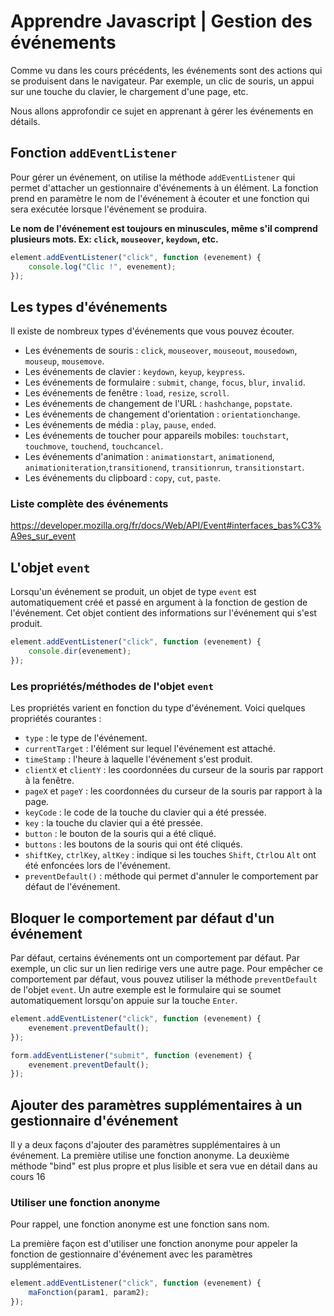 # Apprendre Javascript | Gestion des événements

Comme vu dans les cours précédents, les événements sont des actions qui se produisent dans le navigateur. Par exemple, un clic de souris, un appui sur une touche du clavier, le chargement d'une page, etc.

Nous allons approfondir ce sujet en apprenant à gérer les événements en détails.

## Fonction `addEventListener`

Pour gérer un événement, on utilise la méthode `addEventListener` qui permet d'attacher un gestionnaire d'événements à un élément. La fonction prend en paramètre le nom de l'événement à écouter et une fonction qui sera exécutée lorsque l'événement se produira.

**Le nom de l'événement est toujours en minuscules, même s'il comprend plusieurs mots. Ex: `click`, `mouseover`, `keydown`, etc.**

```javascript
element.addEventListener("click", function (evenement) {
    console.log("Clic !", evenement);
});
```

## Les types d'événements

Il existe de nombreux types d'événements que vous pouvez écouter.

-   Les événements de souris : `click`, `mouseover`, `mouseout`, `mousedown`, `mouseup`, `mousemove`.
-   Les événements de clavier : `keydown`, `keyup`, `keypress`.
-   Les événements de formulaire : `submit`, `change`, `focus`, `blur`, `invalid`.
-   Les événements de fenêtre : `load`, `resize`, `scroll`.
-   Les événements de changement de l'URL : `hashchange`, `popstate`.
-   Les événements de changement d'orientation : `orientationchange`.
-   Les événements de média : `play`, `pause`, `ended`.
-   Les événements de toucher pour appareils mobiles: `touchstart`, `touchmove`, `touchend`, `touchcancel`.
-   Les événements d'animation : `animationstart`, `animationend`, `animationiteration`,`transitionend`, `transitionrun`, `transitionstart`.
-   Les événements du clipboard : `copy`, `cut`, `paste`.

### Liste complète des événements

https://developer.mozilla.org/fr/docs/Web/API/Event#interfaces_bas%C3%A9es_sur_event

## L'objet `event`

Lorsqu'un événement se produit, un objet de type `event` est automatiquement créé et passé en argument à la fonction de gestion de l'événement. Cet objet contient des informations sur l'événement qui s'est produit.

```javascript
element.addEventListener("click", function (evenement) {
    console.dir(evenement);
});
```

### Les propriétés/méthodes de l'objet `event`

Les propriétés varient en fonction du type d'événement. Voici quelques propriétés courantes :

-   `type` : le type de l'événement.
-   `currentTarget` : l'élément sur lequel l'événement est attaché.
-   `timeStamp` : l'heure à laquelle l'événement s'est produit.
-   `clientX` et `clientY` : les coordonnées du curseur de la souris par rapport à la fenêtre.
-   `pageX` et `pageY` : les coordonnées du curseur de la souris par rapport à la page.
-   `keyCode` : le code de la touche du clavier qui a été pressée.
-   `key` : la touche du clavier qui a été pressée.
-   `button` : le bouton de la souris qui a été cliqué.
-   `buttons` : les boutons de la souris qui ont été cliqués.
-   `shiftKey`, `ctrlKey`, `altKey` : indique si les touches `Shift`, `Ctrl`ou `Alt` ont été enfoncées lors de l'événement.
-   `preventDefault()` : méthode qui permet d'annuler le comportement par défaut de l'événement.

## Bloquer le comportement par défaut d'un événement

Par défaut, certains événements ont un comportement par défaut. Par exemple, un clic sur un lien redirige vers une autre page. Pour empêcher ce comportement par défaut, vous pouvez utiliser la méthode `preventDefault` de l'objet `event`. Un autre exemple est le formulaire qui se soumet automatiquement lorsqu'on appuie sur la touche `Enter`.

```javascript
element.addEventListener("click", function (evenement) {
    evenement.preventDefault();
});

form.addEventListener("submit", function (evenement) {
    evenement.preventDefault();
});
```

## Ajouter des paramètres supplémentaires à un gestionnaire d'événement

Il y a deux façons d'ajouter des paramètres supplémentaires à un événement. La première utilise une fonction anonyme. La deuxième méthode "bind" est plus propre et plus lisible et sera vue en détail dans au cours 16

### Utiliser une fonction anonyme

Pour rappel, une fonction anonyme est une fonction sans nom.

La première façon est d'utiliser une fonction anonyme pour appeler la fonction de gestionnaire d'événement avec les paramètres supplémentaires.

```javascript
element.addEventListener("click", function (evenement) {
    maFonction(param1, param2);
});
```


